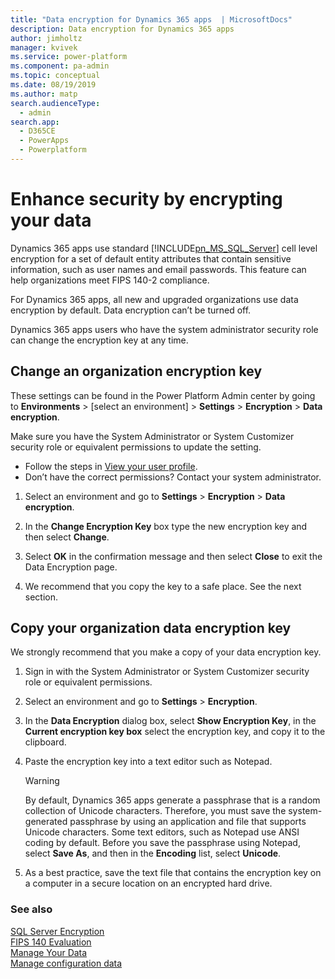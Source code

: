 ```yaml
---
title: "Data encryption for Dynamics 365 apps  | MicrosoftDocs"
description: Data encryption for Dynamics 365 apps
author: jimholtz
manager: kvivek
ms.service: power-platform
ms.component: pa-admin
ms.topic: conceptual
ms.date: 08/19/2019
ms.author: matp
search.audienceType: 
  - admin
search.app: 
  - D365CE
  - PowerApps
  - Powerplatform
---
```

# Enhance security by encrypting your data

Dynamics 365 apps use standard [!INCLUDE[pn_MS_SQL_Server](../includes/pn-ms-sql-server.md)] cell level encryption for a set of default entity attributes that contain sensitive information, such as user names and email passwords. This feature can help organizations meet FIPS 140-2 compliance.  
  
 For Dynamics 365 apps, all new and upgraded organizations use data encryption by default. Data encryption can’t be turned off.  
  
 Dynamics 365 apps users who have the system administrator security role can change the encryption key at any time. 

## Change an organization encryption key  

These settings can be found in the Power Platform Admin center by going to **Environments** > [select an environment] > **Settings** > **Encryption** > **Data encryption**.

Make sure you have the System Administrator or System Customizer security role or equivalent permissions to update the setting.

- Follow the steps in [View your user profile](https://docs.microsoft.com/dynamics365/customer-engagement/basics/view-your-user-profile).
- Don’t have the correct permissions? Contact your system administrator.

1. Select an environment and go to **Settings** > **Encryption** > **Data encryption**.
  
2. In the **Change Encryption Key** box type the new encryption key and then select **Change**.  
  
3. Select **OK** in the confirmation message and then select **Close** to exit the Data Encryption page.  
  
4. We recommend that you copy the key to a safe place. See the next section.

## Copy your organization data encryption key  

 We strongly recommend that you make a copy of your data encryption key.  
  
1. Sign in with the System Administrator or System Customizer security role or equivalent permissions. 
  
2. Select an environment and go to **Settings** > **Encryption**.
  
3. In the **Data Encryption** dialog box, select **Show Encryption Key**, in the **Current encryption key box** select the encryption key, and copy it to the clipboard.  
  
4. Paste the encryption key into a text editor such as Notepad.  
  
   > [!WARNING]
   >  By default, Dynamics 365 apps generate a passphrase that is a random collection of Unicode characters. Therefore, you must save the system-generated passphrase by using an application and file that supports Unicode characters. Some text editors, such as Notepad use ANSI coding by default. Before you save the passphrase using Notepad, select **Save As**, and then in the **Encoding** list, select **Unicode**.  
  
5. As a best practice, save the text file that contains the encryption key on a computer in a secure location on an encrypted hard drive.  
  
### See also  
 [SQL Server Encryption](https://technet.microsoft.com/library/bb510663.aspx)   
 [FIPS 140 Evaluation](https://technet.microsoft.com/library/cc750357.aspx)   
 [Manage Your Data](https://docs.microsoft.com/dynamics365/customer-engagement/admin/manage-your-data)   
 [Manage configuration data](https://docs.microsoft.com/dynamics365/customer-engagement/admin/manage-configuration-data)
